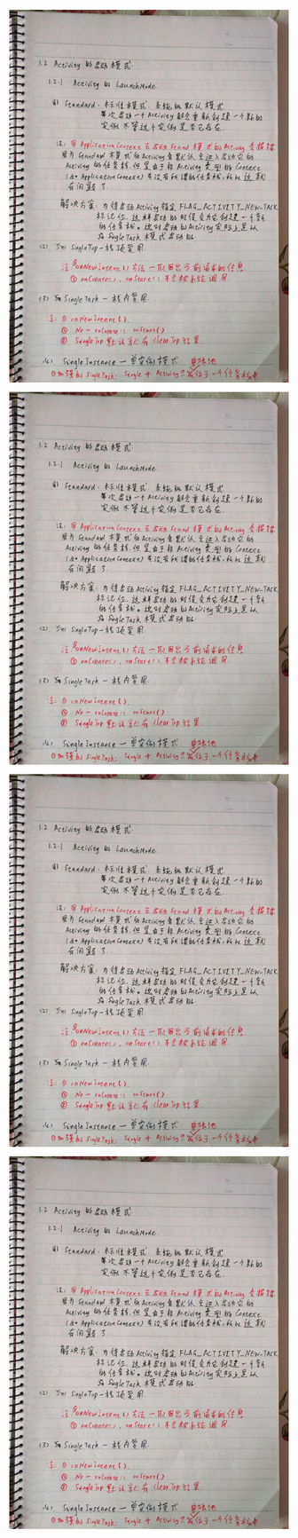 
![activity_launch_mode1](https://github.com/muyanbiao/android_source_code_analysis/blob/master/images/activity_mode1.jpg)  

![activity_launch_mode2](https://github.com/muyanbiao/android_source_code_analysis/blob/master/images/activity_mode1.jpg)  

![activity_launch_mode3](https://github.com/muyanbiao/android_source_code_analysis/blob/master/images/activity_mode1.jpg)  

![activity_launch_mode4](https://github.com/muyanbiao/android_source_code_analysis/blob/master/images/activity_mode1.jpg)

